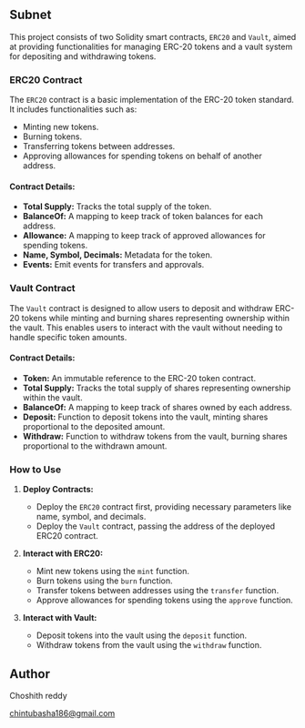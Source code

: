 ## Subnet

This project consists of two Solidity smart contracts, `ERC20` and `Vault`, aimed at providing functionalities for managing ERC-20 tokens and a vault system for depositing and withdrawing tokens.

### ERC20 Contract

The `ERC20` contract is a basic implementation of the ERC-20 token standard. It includes functionalities such as:

- Minting new tokens.
- Burning tokens.
- Transferring tokens between addresses.
- Approving allowances for spending tokens on behalf of another address.

#### Contract Details:

- **Total Supply:** Tracks the total supply of the token.
- **BalanceOf:** A mapping to keep track of token balances for each address.
- **Allowance:** A mapping to keep track of approved allowances for spending tokens.
- **Name, Symbol, Decimals:** Metadata for the token.
- **Events:** Emit events for transfers and approvals.

### Vault Contract

The `Vault` contract is designed to allow users to deposit and withdraw ERC-20 tokens while minting and burning shares representing ownership within the vault. This enables users to interact with the vault without needing to handle specific token amounts.

#### Contract Details:

- **Token:** An immutable reference to the ERC-20 token contract.
- **Total Supply:** Tracks the total supply of shares representing ownership within the vault.
- **BalanceOf:** A mapping to keep track of shares owned by each address.
- **Deposit:** Function to deposit tokens into the vault, minting shares proportional to the deposited amount.
- **Withdraw:** Function to withdraw tokens from the vault, burning shares proportional to the withdrawn amount.

### How to Use

1. **Deploy Contracts:**
   - Deploy the `ERC20` contract first, providing necessary parameters like name, symbol, and decimals.
   - Deploy the `Vault` contract, passing the address of the deployed ERC20 contract.

2. **Interact with ERC20:**
   - Mint new tokens using the `mint` function.
   - Burn tokens using the `burn` function.
   - Transfer tokens between addresses using the `transfer` function.
   - Approve allowances for spending tokens using the `approve` function.

3. **Interact with Vault:**
   - Deposit tokens into the vault using the `deposit` function.
   - Withdraw tokens from the vault using the `withdraw` function.

## Author 

Choshith reddy 

chintubasha186@gmail.com
